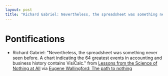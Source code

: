 ```yaml
---
layout: post
title: "Richard Gabriel: Nevertheless, the spreadsheet was something never seen before. A chart indicating the 64 greatest events in accounting and business history contains VisiCalc."
---
```


# Pontifications

* Richard Gabriel: "Nevertheless, the spreadsheet was something never seen before. A chart indicating the 64 greatest events in accounting and business history contains VisiCalc." from [Lessons from the Science of Nothing at All](http://dreamsongs.com/LessonsFromNothing.html) via [Eugene Wallingford: The path to nothing](http://www.cs.uni.edu/~wallingf/blog/archives/monthly/2019-04.html#e2019-04-29T14_42_40.htm)


